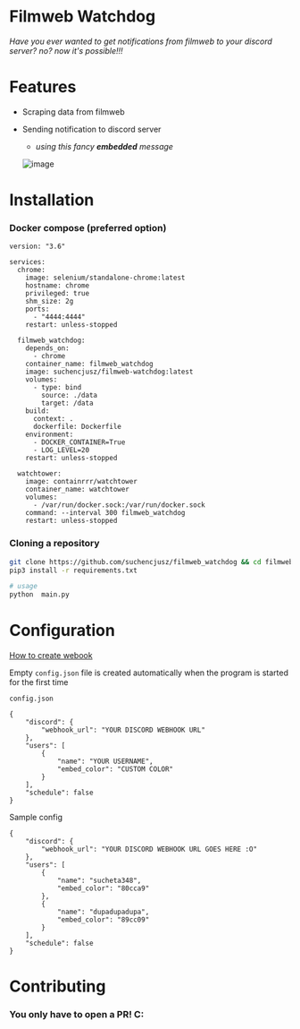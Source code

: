 # Filmweb Watchdog
*Have you ever wanted to get notifications from filmweb to your discord server? no? now it's possible!!!*

# Features
 - Scraping data from filmweb
 - Sending notification to discord server
	 - *using this fancy **embedded** message*

	 ![image](https://github.com/suchencjusz/filmweb_watchdog/assets/34921955/5853000c-a09a-4099-9fc3-3a309f4e4fb0)

# Installation
### Docker compose (preferred option)

```
version: "3.6"

services:
  chrome:
    image: selenium/standalone-chrome:latest
    hostname: chrome
    privileged: true
    shm_size: 2g
    ports:
      - "4444:4444"
    restart: unless-stopped

  filmweb_watchdog:
    depends_on:
      - chrome
    container_name: filmweb_watchdog
    image: suchencjusz/filmweb-watchdog:latest
    volumes:
      - type: bind
        source: ./data
        target: /data
    build:
      context: .
      dockerfile: Dockerfile
    environment:
      - DOCKER_CONTAINER=True
      - LOG_LEVEL=20
    restart: unless-stopped

  watchtower:
    image: containrrr/watchtower
    container_name: watchtower
    volumes:
      - /var/run/docker.sock:/var/run/docker.sock
    command: --interval 300 filmweb_watchdog
    restart: unless-stopped
```

### Cloning a repository

 
```bash
git clone https://github.com/suchencjusz/filmweb_watchdog && cd filmweb_watchdog
pip3 install -r requirements.txt

# usage
python  main.py
```

# Configuration
[How to create webook ](https://support.discord.com/hc/en-us/articles/228383668-Intro-to-Webhooks)

Empty `config.json` file is created automatically when the program is started for the first time

`config.json`
```
{
	"discord": {
		"webhook_url": "YOUR DISCORD WEBHOOK URL"
	},
	"users": [
		{
			"name": "YOUR USERNAME",
			"embed_color": "CUSTOM COLOR"
		}
	],
	"schedule": false
}
```

Sample config

```
{
	"discord": {
		"webhook_url": "YOUR DISCORD WEBHOOK URL GOES HERE :O"
	},
	"users": [
		{
			"name": "sucheta348",
			"embed_color": "80cca9"
		},
		{
			"name": "dupadupadupa",
			"embed_color": "89cc09"
		}
	],
	"schedule": false
}
```

# Contributing
### You only have to open a PR! C: